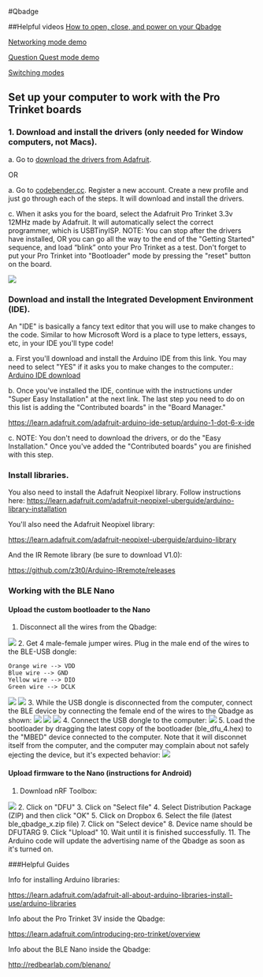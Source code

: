 #Qbadge

##Helpful videos
[How to open, close, and power on your Qbadge](https://www.youtube.com/watch?v=6eYyS4wtiWs)

[Networking mode demo](https://www.youtube.com/watch?v=jLXpunxlupk)

[Question Quest mode demo](https://www.youtube.com/watch?v=DJcJaX-GzcY)

[Switching modes](https://www.youtube.com/watch?v=-lT2BPnJW98)


## Set up your computer to work with the Pro Trinket boards
### 1. Download and install the drivers (only needed for Window computers, not Macs).

a. Go to [download the drivers from Adafruit](https://learn.adafruit.com/adafruit-arduino-ide-setup/windows-setup).

OR

a. Go to [codebender.cc](Codebender.cc). Register a new account. Create a new profile and just go through each of the steps. It will download and install the drivers.

c. When it asks you for the board, select the Adafruit Pro Trinket 3.3v 12MHz made by Adafruit. It will 
automatically select the correct programmer, which is USBTinyISP. NOTE: You can stop after the drivers
have installed, OR you can go all the way to the end of the "Getting Started" sequence, and load 
“blink” onto your Pro Trinket as a test. Don't forget to put your Pro Trinket into "Bootloader" mode by pressing
the "reset" button on the board.

<img style="float: center;" src="http://i.imgur.com/S5buZln.png">

### Download and install the Integrated Development Environment (IDE). 

An "IDE" is basically a fancy text editor that you will use to make changes to the code. Similar to how Microsoft Word is a place to type letters, essays, etc, in your IDE you'll type code!

a. First you'll download and install the Arduino IDE from this link. You may need to select "YES" if it asks you to make changes to the computer.:
[Arduino IDE download](https://www.arduino.cc/en/Main/Software)

b. Once you've installed the IDE, continue with the instructions under "Super Easy Installation" at the next link. The last step you need to do on this list is adding the "Contributed boards" in the "Board Manager." 

https://learn.adafruit.com/adafruit-arduino-ide-setup/arduino-1-dot-6-x-ide

c. NOTE: You don't need to download the drivers, or do the "Easy Installation." 
Once you've added the "Contributed boards" you are finished with this step.

### Install libraries.
You also need to install the Adafruit Neopixel library. Follow instructions here:
https://learn.adafruit.com/adafruit-neopixel-uberguide/arduino-library-installation

You'll also need the Adafruit Neopixel library: 

https://learn.adafruit.com/adafruit-neopixel-uberguide/arduino-library

And the IR Remote library (be sure to download V1.0):

https://github.com/z3t0/Arduino-IRremote/releases

### Working with the BLE Nano
#### Upload the custom bootloader to the Nano
1. Disconnect all the wires from the Qbadge:
  <img style="float: center;" src="http://i.imgur.com/sdXwdAV.jpg?1">
2. Get 4 male-female jumper wires. Plug in the male end of the wires to the BLE-USB dongle:

  ```
  Orange wire --> VDD
  Blue wire --> GND
  Yellow wire --> DIO
  Green wire --> DCLK
  
  ```

  <img style="float: center;" src="http://i.imgur.com/7FwELPN.jpg?1">
  <img style="float: center;" src="http://i.imgur.com/gLyCw95.jpg?1">
3. While the USB dongle is disconnected from the computer, connect the BLE device by connecting the female end of the wires to the Qbadge as shown:
  <img style="float: center;" src="http://i.imgur.com/0LCUHoq.jpg?1">
  <img style="float: center;" src="http://i.imgur.com/d2T8pdt.jpg?1">
  <img style="float: center;" src="http://i.imgur.com/GHzqiw5.jpg?1">
4. Connect the USB dongle to the computer:
  <img style="float: center;" src="http://i.imgur.com/OpSUDMB.jpg?1">
5. Load the bootloader by dragging the latest copy of the bootloader (ble_dfu_4.hex) to the "MBED" device connected to the computer. Note that it will disconnet itself from the computer, and the computer may complain about not safely ejecting the device, but it's expected behavior:
  <img style="float: center;" src="http://i.imgur.com/Z6qEdkG.jpg?1">

#### Upload firmware to the Nano (instructions for Android)
1. Download nRF Toolbox:

  <img style="float: center;" src="http://i.imgur.com/KzxPDtX.jpg?1">
2. Click on "DFU"
3. Click on "Select file"
4. Select Distribution Package (ZIP) and then click "OK"
5. Click on Dropbox
6. Select the file (latest ble_qbadge_x.zip file)
7. Click on "Select device"
8. Device name should be DFUTARG
9. Click "Upload"
10. Wait until it is finished successfully.
11. The Arduino code will update the advertising name of the Qbadge as soon as it's turned on.

###Helpful Guides

Info for installing Arduino libraries:

https://learn.adafruit.com/adafruit-all-about-arduino-libraries-install-use/arduino-libraries

Info about the Pro Trinket 3V inside the Qbadge:

https://learn.adafruit.com/introducing-pro-trinket/overview

Info about the BLE Nano inside the Qbadge:

http://redbearlab.com/blenano/



